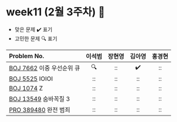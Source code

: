 
# week11 (2월 3주차) :pencil:

- 맞은 문제 :heavy_check_mark: 표기
- 고민한 문제 :mag: 표기


| Problem No.                                                                           |       이석범       | 장현영 |       김아영       | 홍경현 |
|:--------------------------------------------------------------------------------------| :----------------: | :----------------: | :----------------:|:----------------: |
| [BOJ 7662](https://www.acmicpc.net/problem/7662) 이중 우선순위 큐                           |:mag:|::|:heavy_check_mark:|::|
| [BOJ 5525](https://www.acmicpc.net/problem/5525) IOIOI                                |::|::|::|::|
| [BOJ 1074](https://www.acmicpc.net/problem/1074) Z                                   |::|::|::|::|
| [BOJ 13549](https://www.acmicpc.net/problem/13549) 숨바꼭질 3                             |::|::|::|::|
| [PRO 389480](https://school.programmers.co.kr/learn/courses/30/lessons/389480 ) 완전 범죄 |::|::|::|::|
